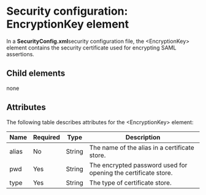 # Security configuration: EncryptionKey element

In a **SecurityConfig.xml**security configuration file, the \<EncryptionKey> element contains the security certificate used for encrypting SAML assertions.

## Child elements

none

## Attributes

The following table describes attributes for the \<EncryptionKey> element:

|**Name**|**Required**|**Type**|**Description**|
|--------|--------|--------|--------|
|alias   |No      |String  |The name of the alias in a certificate store.|
|pwd     |Yes     |String  |The encrypted password used for opening the certificate store.|
|type    |Yes     |String  |The type of certificate store.|
